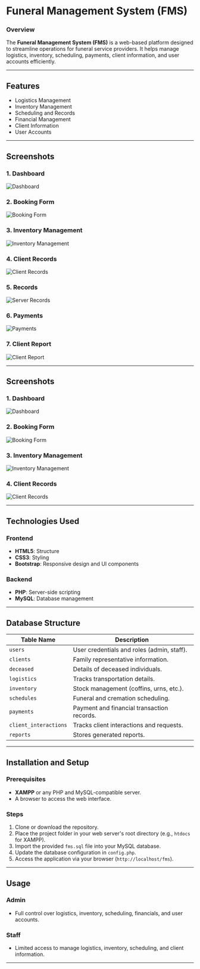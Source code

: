 # Funeral Management System (FMS)

### Overview
The **Funeral Management System (FMS)** is a web-based platform designed to streamline operations for funeral service providers. It helps manage logistics, inventory, scheduling, payments, client information, and user accounts efficiently.

---

## Features

- Logistics Management
- Inventory Management
- Scheduling and Records
- Financial Management
- Client Information
- User Accounts

---


## Screenshots

### 1. Dashboard
![Dashboard](img/dashboard.png)

### 2. Booking Form
![Booking Form](img/bookings.png)

### 3. Inventory Management
![Inventory Management](img/inventory.png)

### 4. Client Records
![Client Records](img/clients.png)

### 5. Records
![Server Records](img/reports.png)

### 6. Payments
![Payments](img/payment.png)

### 7. Client Report
![Client Report](img/client-report.png)


---
## Screenshots

### 1. Dashboard
![Dashboard](screenshots/dashboard.png)

### 2. Booking Form
![Booking Form](screenshots/booking_form.png)

### 3. Inventory Management
![Inventory Management](screenshots/inventory_management.png)

### 4. Client Records
![Client Records](screenshots/client_records.png)

---


## Technologies Used

### Frontend
- **HTML5**: Structure
- **CSS3**: Styling
- **Bootstrap**: Responsive design and UI components

### Backend
- **PHP**: Server-side scripting
- **MySQL**: Database management

---

## Database Structure
| Table Name         | Description                                     |
|--------------------|-------------------------------------------------|
| `users`            | User credentials and roles (admin, staff).      |
| `clients`          | Family representative information.              |
| `deceased`         | Details of deceased individuals.               |
| `logistics`        | Tracks transportation details.                 |
| `inventory`        | Stock management (coffins, urns, etc.).         |
| `schedules`        | Funeral and cremation scheduling.               |
| `payments`         | Payment and financial transaction records.      |
| `client_interactions` | Tracks client interactions and requests.    |
| `reports`          | Stores generated reports.                      |

---

## Installation and Setup

### Prerequisites
- **XAMPP** or any PHP and MySQL-compatible server.
- A browser to access the web interface.

### Steps
1. Clone or download the repository.
2. Place the project folder in your web server's root directory (e.g., `htdocs` for XAMPP).
3. Import the provided `fms.sql` file into your MySQL database.
4. Update the database configuration in `config.php`.
5. Access the application via your browser (`http://localhost/fms`).

---

## Usage

### Admin
- Full control over logistics, inventory, scheduling, financials, and user accounts.

### Staff
- Limited access to manage logistics, inventory, scheduling, and client information.

---




